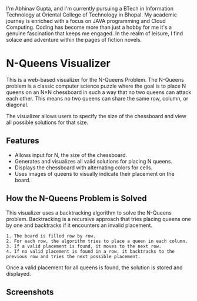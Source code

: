 I'm Abhinav Gupta, and I'm currently pursuing a BTech in Information Technology at Oriental College of Technology in Bhopal.
My academic journey is enriched with a focus on JAVA programming and Cloud Computing. Coding has become more than just a hobby for me it's a genuine fascination that keeps me engaged.
In the realm of leisure, I find solace and adventure within the pages of fiction novels.
# N-Queens Visualizer
This is a web-based visualizer for the N-Queens Problem. The N-Queens problem is a classic computer science puzzle where the goal is to place N queens on an N×N chessboard in such a way that no two queens can attack each other. This means no two queens can share the same row, column, or diagonal.

The visualizer allows users to specify the size of the chessboard and view all possible solutions for that size.


## Features
- Allows input for N, the size of the chessboard.
- Generates and visualizes all valid solutions for placing N queens.
- Displays the chessboard with alternating colors for cells.
- Uses images of queens to visually indicate their placement on the board.

## How the N-Queens Problem is Solved
This visualizer uses a backtracking algorithm to solve the N-Queens problem. Backtracking is a recursive approach that tries placing queens one by one and backtracks if it encounters an invalid placement.

    1. The board is filled row by row.
    2. For each row, the algorithm tries to place a queen in each column.
    3. If a valid placement is found, it moves to the next row.
    4. If no valid placement is found in a row, it backtracks to the previous row and tries the next possible placement.
Once a valid placement for all queens is found, the solution is stored and displayed.

## Screenshots